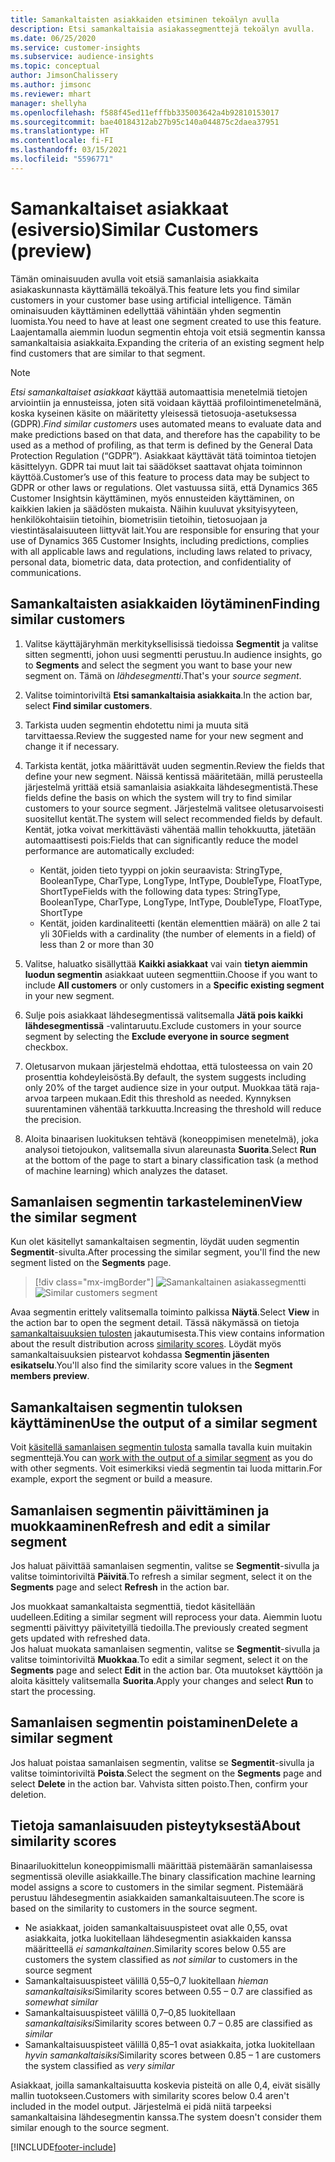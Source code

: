 ```yaml
---
title: Samankaltaisten asiakkaiden etsiminen tekoälyn avulla
description: Etsi samankaltaisia asiakassegmenttejä tekoälyn avulla.
ms.date: 06/25/2020
ms.service: customer-insights
ms.subservice: audience-insights
ms.topic: conceptual
author: JimsonChalissery
ms.author: jimsonc
ms.reviewer: mhart
manager: shellyha
ms.openlocfilehash: f588f45ed11efffbb335003642a4b92810153017
ms.sourcegitcommit: bae40184312ab27b95c140a044875c2daea37951
ms.translationtype: HT
ms.contentlocale: fi-FI
ms.lasthandoff: 03/15/2021
ms.locfileid: "5596771"
---
```

# <a name="similar-customers-preview"></a><span data-ttu-id="d384b-103">Samankaltaiset asiakkaat (esiversio)</span><span class="sxs-lookup"><span data-stu-id="d384b-103">Similar Customers (preview)</span></span>

<span data-ttu-id="d384b-104">Tämän ominaisuuden avulla voit etsiä samanlaisia asiakkaita asiakaskunnasta käyttämällä tekoälyä.</span><span class="sxs-lookup"><span data-stu-id="d384b-104">This feature lets you find similar customers in your customer base using artificial intelligence.</span></span> <span data-ttu-id="d384b-105">Tämän ominaisuuden käyttäminen edellyttää vähintään yhden segmentin luomista.</span><span class="sxs-lookup"><span data-stu-id="d384b-105">You need to have at least one segment created to use this feature.</span></span> <span data-ttu-id="d384b-106">Laajentamalla aiemmin luodun segmentin ehtoja voit etsiä segmentin kanssa samankaltaisia asiakkaita.</span><span class="sxs-lookup"><span data-stu-id="d384b-106">Expanding the criteria of an existing segment help find customers that are similar to that segment.</span></span>

> [!NOTE]
> <span data-ttu-id="d384b-107">*Etsi samankaltaiset asiakkaat* käyttää automaattisia menetelmiä tietojen arviointiin ja ennusteissa, joten sitä voidaan käyttää profilointimenetelmänä, koska kyseinen käsite on määritetty yleisessä tietosuoja-asetuksessa (GDPR).</span><span class="sxs-lookup"><span data-stu-id="d384b-107">*Find similar customers* uses automated means to evaluate data and make predictions based on that data, and therefore has the capability to be used as a method of profiling, as that term is defined by the General Data Protection Regulation (“GDPR”).</span></span> <span data-ttu-id="d384b-108">Asiakkaat käyttävät tätä toimintoa tietojen käsittelyyn. GDPR tai muut lait tai säädökset saattavat ohjata toiminnon käyttöä.</span><span class="sxs-lookup"><span data-stu-id="d384b-108">Customer’s use of this feature to process data may be subject to GDPR or other laws or regulations.</span></span> <span data-ttu-id="d384b-109">Olet vastuussa siitä, että Dynamics 365 Customer Insightsin käyttäminen, myös ennusteiden käyttäminen, on kaikkien lakien ja säädösten mukaista. Näihin kuuluvat yksityisyyteen, henkilökohtaisiin tietoihin, biometrisiin tietoihin, tietosuojaan ja viestintäsalaisuuteen liittyvät lait.</span><span class="sxs-lookup"><span data-stu-id="d384b-109">You are responsible for ensuring that your use of Dynamics 365 Customer Insights, including predictions, complies with all applicable laws and regulations, including laws related to privacy, personal data, biometric data, data protection, and confidentiality of communications.</span></span>

## <a name="finding-similar-customers"></a><span data-ttu-id="d384b-110">Samankaltaisten asiakkaiden löytäminen</span><span class="sxs-lookup"><span data-stu-id="d384b-110">Finding similar customers</span></span>

1. <span data-ttu-id="d384b-111">Valitse käyttäjäryhmän merkityksellisissä tiedoissa **Segmentit** ja valitse sitten segmentti, johon uusi segmentti perustuu.</span><span class="sxs-lookup"><span data-stu-id="d384b-111">In audience insights, go to **Segments** and select the segment you want to base your new segment on.</span></span> <span data-ttu-id="d384b-112">Tämä on *lähdesegmentti*.</span><span class="sxs-lookup"><span data-stu-id="d384b-112">That's your *source segment*.</span></span>

1. <span data-ttu-id="d384b-113">Valitse toimintoriviltä **Etsi samankaltaisia asiakkaita**.</span><span class="sxs-lookup"><span data-stu-id="d384b-113">In the action bar, select **Find similar customers**.</span></span>

1. <span data-ttu-id="d384b-114">Tarkista uuden segmentin ehdotettu nimi ja muuta sitä tarvittaessa.</span><span class="sxs-lookup"><span data-stu-id="d384b-114">Review the suggested name for your new segment and change it if necessary.</span></span>

1. <span data-ttu-id="d384b-115">Tarkista kentät, jotka määrittävät uuden segmentin.</span><span class="sxs-lookup"><span data-stu-id="d384b-115">Review the fields that define your new segment.</span></span> <span data-ttu-id="d384b-116">Näissä kentissä määritetään, millä perusteella järjestelmä yrittää etsiä samanlaisia asiakkaita lähdesegmentistä.</span><span class="sxs-lookup"><span data-stu-id="d384b-116">These fields define the basis on which the system will try to find similar customers to your source segment.</span></span> <span data-ttu-id="d384b-117">Järjestelmä valitsee oletusarvoisesti suositellut kentät.</span><span class="sxs-lookup"><span data-stu-id="d384b-117">The system will select recommended fields by default.</span></span>
  <span data-ttu-id="d384b-118">Kentät, jotka voivat merkittävästi vähentää mallin tehokkuutta, jätetään automaattisesti pois:</span><span class="sxs-lookup"><span data-stu-id="d384b-118">Fields that can significantly reduce the model performance are automatically excluded:</span></span>
  
   - <span data-ttu-id="d384b-119">Kentät, joiden tieto tyyppi on jokin seuraavista: StringType, BooleanType, CharType, LongType, IntType, DoubleType, FloatType, ShortType</span><span class="sxs-lookup"><span data-stu-id="d384b-119">Fields with the following data types: StringType, BooleanType, CharType, LongType, IntType, DoubleType, FloatType, ShortType</span></span>
   - <span data-ttu-id="d384b-120">Kentät, joiden kardinaliteetti (kentän elementtien määrä) on alle 2 tai yli 30</span><span class="sxs-lookup"><span data-stu-id="d384b-120">Fields with a cardinality (the number of elements in a field) of less than 2 or more than 30</span></span>

1. <span data-ttu-id="d384b-121">Valitse, haluatko sisällyttää **Kaikki asiakkaat** vai vain **tietyn aiemmin luodun segmentin** asiakkaat uuteen segmenttiin.</span><span class="sxs-lookup"><span data-stu-id="d384b-121">Choose if you want to include **All customers** or only customers in a **Specific existing segment** in your new segment.</span></span>

1. <span data-ttu-id="d384b-122">Sulje pois asiakkaat lähdesegmentissä valitsemalla **Jätä pois kaikki lähdesegmentissä** -valintaruutu.</span><span class="sxs-lookup"><span data-stu-id="d384b-122">Exclude customers in your source segment by selecting the **Exclude everyone in source segment** checkbox.</span></span>

1. <span data-ttu-id="d384b-123">Oletusarvon mukaan järjestelmä ehdottaa, että tulosteessa on vain 20 prosenttia kohdeyleisöstä.</span><span class="sxs-lookup"><span data-stu-id="d384b-123">By default, the system suggests including only 20% of the target audience size in your output.</span></span> <span data-ttu-id="d384b-124">Muokkaa tätä raja-arvoa tarpeen mukaan.</span><span class="sxs-lookup"><span data-stu-id="d384b-124">Edit this threshold as needed.</span></span> <span data-ttu-id="d384b-125">Kynnyksen suurentaminen vähentää tarkkuutta.</span><span class="sxs-lookup"><span data-stu-id="d384b-125">Increasing the threshold will reduce the precision.</span></span>

1. <span data-ttu-id="d384b-126">Aloita binaarisen luokituksen tehtävä (koneoppimisen menetelmä), joka analysoi tietojoukon, valitsemalla sivun alareunasta **Suorita**.</span><span class="sxs-lookup"><span data-stu-id="d384b-126">Select **Run** at the bottom of the page to start a binary classification task (a method of machine learning) which analyzes the dataset.</span></span>

## <a name="view-the-similar-segment"></a><span data-ttu-id="d384b-127">Samanlaisen segmentin tarkasteleminen</span><span class="sxs-lookup"><span data-stu-id="d384b-127">View the similar segment</span></span>

<span data-ttu-id="d384b-128">Kun olet käsitellyt samankaltaisen segmentin, löydät uuden segmentin **Segmentit**-sivulta.</span><span class="sxs-lookup"><span data-stu-id="d384b-128">After processing the similar segment, you'll find the new segment listed on the **Segments** page.</span></span>

> [!div class="mx-imgBorder"]
> <span data-ttu-id="d384b-129">![Samankaltainen asiakassegmentti](media/expanded-segment.png "Samankaltainen asiakassegmentti")</span><span class="sxs-lookup"><span data-stu-id="d384b-129">![Similar customers segment](media/expanded-segment.png "Similar customers segment")</span></span>

<span data-ttu-id="d384b-130">Avaa segmentin erittely valitsemalla toiminto palkissa **Näytä**.</span><span class="sxs-lookup"><span data-stu-id="d384b-130">Select **View** in the action bar to open the segment detail.</span></span> <span data-ttu-id="d384b-131">Tässä näkymässä on tietoja [samankaltaisuuksien tulosten](#about-similarity-scores) jakautumisesta.</span><span class="sxs-lookup"><span data-stu-id="d384b-131">This view contains information about the result distribution across [similarity scores](#about-similarity-scores).</span></span> <span data-ttu-id="d384b-132">Löydät myös samankaltaisuuksien pistearvot kohdassa **Segmentin jäsenten esikatselu**.</span><span class="sxs-lookup"><span data-stu-id="d384b-132">You'll also find the similarity score values in the **Segment members preview**.</span></span>

## <a name="use-the-output-of-a-similar-segment"></a><span data-ttu-id="d384b-133">Samankaltaisen segmentin tuloksen käyttäminen</span><span class="sxs-lookup"><span data-stu-id="d384b-133">Use the output of a similar segment</span></span>

<span data-ttu-id="d384b-134">Voit [käsitellä samanlaisen segmentin tulosta](segments.md) samalla tavalla kuin muitakin segmenttejä.</span><span class="sxs-lookup"><span data-stu-id="d384b-134">You can [work with the output of a similar segment](segments.md) as you do with other segments.</span></span> <span data-ttu-id="d384b-135">Voit esimerkiksi viedä segmentin tai luoda mittarin.</span><span class="sxs-lookup"><span data-stu-id="d384b-135">For example, export the segment or build a measure.</span></span>

## <a name="refresh-and-edit-a-similar-segment"></a><span data-ttu-id="d384b-136">Samanlaisen segmentin päivittäminen ja muokkaaminen</span><span class="sxs-lookup"><span data-stu-id="d384b-136">Refresh and edit a similar segment</span></span>

<span data-ttu-id="d384b-137">Jos haluat päivittää samanlaisen segmentin, valitse se **Segmentit**-sivulla ja valitse toimintoriviltä **Päivitä**.</span><span class="sxs-lookup"><span data-stu-id="d384b-137">To refresh a similar segment, select it on the **Segments** page and select **Refresh** in the action bar.</span></span>

<span data-ttu-id="d384b-138">Jos muokkaat samankaltaista segmenttiä, tiedot käsitellään uudelleen.</span><span class="sxs-lookup"><span data-stu-id="d384b-138">Editing a similar segment will reprocess your data.</span></span> <span data-ttu-id="d384b-139">Aiemmin luotu segmentti päivittyy päivitetyillä tiedoilla.</span><span class="sxs-lookup"><span data-stu-id="d384b-139">The previously created segment gets updated with refreshed data.</span></span>    
<span data-ttu-id="d384b-140">Jos haluat muokata samanlaisen segmentin, valitse se **Segmentit**-sivulla ja valitse toimintoriviltä **Muokkaa**.</span><span class="sxs-lookup"><span data-stu-id="d384b-140">To edit a similar segment, select it on the **Segments** page and select **Edit** in the action bar.</span></span> <span data-ttu-id="d384b-141">Ota muutokset käyttöön ja aloita käsittely valitsemalla **Suorita**.</span><span class="sxs-lookup"><span data-stu-id="d384b-141">Apply your changes and select **Run** to start the processing.</span></span>

## <a name="delete-a-similar-segment"></a><span data-ttu-id="d384b-142">Samanlaisen segmentin poistaminen</span><span class="sxs-lookup"><span data-stu-id="d384b-142">Delete a similar segment</span></span>

<span data-ttu-id="d384b-143">Jos haluat poistaa samanlaisen segmentin, valitse se **Segmentit**-sivulla ja valitse toimintoriviltä **Poista**.</span><span class="sxs-lookup"><span data-stu-id="d384b-143">Select the segment on the **Segments** page and select **Delete** in the action bar.</span></span> <span data-ttu-id="d384b-144">Vahvista sitten poisto.</span><span class="sxs-lookup"><span data-stu-id="d384b-144">Then, confirm your deletion.</span></span>

## <a name="about-similarity-scores"></a><span data-ttu-id="d384b-145">Tietoja samanlaisuuden pisteytyksestä</span><span class="sxs-lookup"><span data-stu-id="d384b-145">About similarity scores</span></span>

<span data-ttu-id="d384b-146">Binaariluokittelun koneoppimismalli määrittää pistemäärän samanlaisessa segmentissä oleville asiakkaille.</span><span class="sxs-lookup"><span data-stu-id="d384b-146">The binary classification machine learning model assigns a score to customers in the similar segment.</span></span> <span data-ttu-id="d384b-147">Pistemäärä perustuu lähdesegmentin asiakkaiden samankaltaisuuteen.</span><span class="sxs-lookup"><span data-stu-id="d384b-147">The score is based on the similarity to customers in the source segment.</span></span>

- <span data-ttu-id="d384b-148">Ne asiakkaat, joiden samankaltaisuuspisteet ovat alle 0,55, ovat asiakkaita, jotka luokitellaan lähdesegmentin asiakkaiden kanssa määritteellä *ei samankaltainen*.</span><span class="sxs-lookup"><span data-stu-id="d384b-148">Similarity scores below 0.55 are customers the system classified as *not similar* to customers in the source segment</span></span>
- <span data-ttu-id="d384b-149">Samankaltaisuuspisteet välillä 0,55–0,7 luokitellaan *hieman samankaltaisiksi*</span><span class="sxs-lookup"><span data-stu-id="d384b-149">Similarity scores between 0.55 – 0.7 are classified as *somewhat similar*</span></span>
- <span data-ttu-id="d384b-150">Samankaltaisuuspisteet välillä 0,7–0,85 luokitellaan *samankaltaisiksi*</span><span class="sxs-lookup"><span data-stu-id="d384b-150">Similarity scores between 0.7 – 0.85 are classified as *similar*</span></span>
- <span data-ttu-id="d384b-151">Samankaltaisuuspisteet välillä 0,85–1 ovat asiakkaita, jotka luokitellaan *hyvin samankaltaisiksi*</span><span class="sxs-lookup"><span data-stu-id="d384b-151">Similarity scores between 0.85 – 1 are customers the system classified as *very similar*</span></span>

<span data-ttu-id="d384b-152">Asiakkaat, joilla samankaltaisuutta koskevia pisteitä on alle 0,4, eivät sisälly mallin tuotokseen.</span><span class="sxs-lookup"><span data-stu-id="d384b-152">Customers with similarity scores below 0.4 aren't included in the model output.</span></span> <span data-ttu-id="d384b-153">Järjestelmä ei pidä niitä tarpeeksi samankaltaisina lähdesegmentin kanssa.</span><span class="sxs-lookup"><span data-stu-id="d384b-153">The system doesn't consider them similar enough to the source segment.</span></span>


[!INCLUDE[footer-include](../includes/footer-banner.md)]